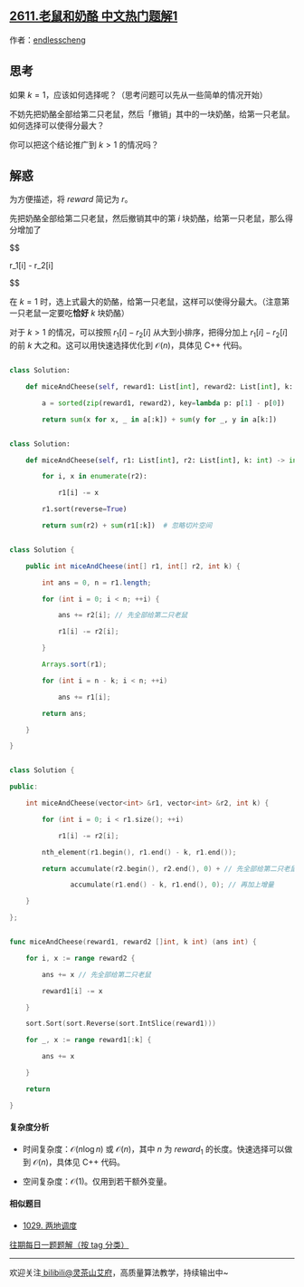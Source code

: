## [2611.老鼠和奶酪 中文热门题解1](https://leetcode.cn/problems/mice-and-cheese/solutions/100000/tan-xin-ji-qi-zheng-ming-by-endlesscheng-u783)

作者：[endlesscheng](https://leetcode.cn/u/endlesscheng)

## 思考

如果 $k=1$，应该如何选择呢？（思考问题可以先从一些简单的情况开始）

不妨先把奶酪全部给第二只老鼠，然后「撤销」其中的一块奶酪，给第一只老鼠。如何选择可以使得分最大？

你可以把这个结论推广到 $k>1$ 的情况吗？

## 解惑

为方便描述，将 $\textit{reward}$ 简记为 $r$。

先把奶酪全部给第二只老鼠，然后撤销其中的第 $i$ 块奶酪，给第一只老鼠，那么得分增加了 

$$
r_1[i] - r_2[i]
$$ 

在 $k=1$ 时，选上式最大的奶酪，给第一只老鼠，这样可以使得分最大。（注意第一只老鼠一定要吃**恰好** $k$ 块奶酪）

对于 $k>1$ 的情况，可以按照 $r_1[i] - r_2[i]$ 从大到小排序，把得分加上 $r_1[i] - r_2[i]$ 的前 $k$ 大之和。这可以用快速选择优化到 $\mathcal{O}(n)$，具体见 C++ 代码。

```py [sol1-Python3]
class Solution:
    def miceAndCheese(self, reward1: List[int], reward2: List[int], k: int) -> int:
        a = sorted(zip(reward1, reward2), key=lambda p: p[1] - p[0])
        return sum(x for x, _ in a[:k]) + sum(y for _, y in a[k:])
```

```py [sol1-Python3 原地修改]
class Solution:
    def miceAndCheese(self, r1: List[int], r2: List[int], k: int) -> int:
        for i, x in enumerate(r2):
            r1[i] -= x
        r1.sort(reverse=True)
        return sum(r2) + sum(r1[:k])  # 忽略切片空间
```

```java [sol1-Java]
class Solution {
    public int miceAndCheese(int[] r1, int[] r2, int k) {
        int ans = 0, n = r1.length;
        for (int i = 0; i < n; ++i) {
            ans += r2[i]; // 先全部给第二只老鼠
            r1[i] -= r2[i];
        }
        Arrays.sort(r1);
        for (int i = n - k; i < n; ++i)
            ans += r1[i];
        return ans;
    }
}
```

```cpp [sol1-C++ 快速选择]
class Solution {
public:
    int miceAndCheese(vector<int> &r1, vector<int> &r2, int k) {
        for (int i = 0; i < r1.size(); ++i)
            r1[i] -= r2[i];
        nth_element(r1.begin(), r1.end() - k, r1.end());
        return accumulate(r2.begin(), r2.end(), 0) + // 先全部给第二只老鼠
               accumulate(r1.end() - k, r1.end(), 0); // 再加上增量
    }
};
```

```go [sol1-Go]
func miceAndCheese(reward1, reward2 []int, k int) (ans int) {
	for i, x := range reward2 {
		ans += x // 先全部给第二只老鼠
		reward1[i] -= x
	}
	sort.Sort(sort.Reverse(sort.IntSlice(reward1)))
	for _, x := range reward1[:k] {
		ans += x
	}
	return
}
```

#### 复杂度分析

- 时间复杂度：$\mathcal{O}(n\log n)$ 或 $\mathcal{O}(n)$，其中 $n$ 为 $\textit{reward}_1$ 的长度。快速选择可以做到 $\mathcal{O}(n)$，具体见 C++ 代码。
- 空间复杂度：$\mathcal{O}(1)$。仅用到若干额外变量。

#### 相似题目

- [1029. 两地调度](https://leetcode.cn/problems/two-city-scheduling/)

[往期每日一题题解（按 tag 分类）](https://github.com/EndlessCheng/codeforces-go/blob/master/leetcode/SOLUTIONS.md)

---

欢迎关注[ biIibiIi@灵茶山艾府](https://space.bilibili.com/206214)，高质量算法教学，持续输出中~
